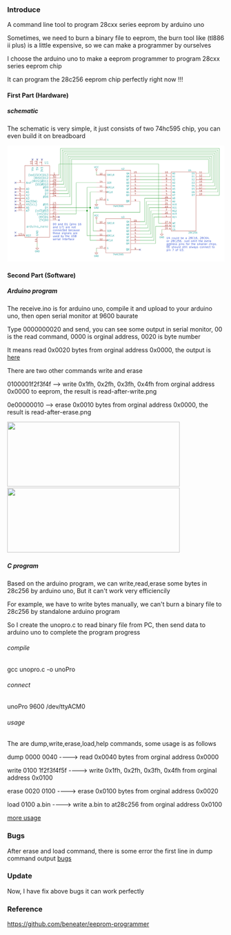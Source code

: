 ### Introduce

A command line tool to program 28cxx series eeprom by arduino uno

Sometimes, we need to burn a binary file to eeprom, the burn tool like (tl886 ii plus) is a little expensive, so we can make a programmer by ourselves

I choose the arduino uno to make a eeprom programmer to program 28cxx series eeprom chip

It can program the 28c256 eeprom chip perfectly right now !!!

#### First Part (Hardware)

##### schematic

The schematic is very simple, it just consists of two 74hc595 chip, you can even build it on breadboard

![image](sch/sch.png)

#### Second Part (Software)

##### Arduino program

The receive.ino is for arduino uno, compile it and upload to your arduino uno, then open serial monitor at 9600 baurate

Type 0000000020 and send, you can see some output in serial monitor,  00 is the read command,  0000 is orginal address,  0020 is byte number

It means read 0x0020 bytes from orginal address 0x0000, the output is [here](https://github.com/2076625923/arduino-programmer/blob/main/png/dump.png)

There are two other commands write and erase

0100001f2f3f4f --> write 0x1fh, 0x2fh, 0x3fh, 0x4fh from orginal address 0x0000 to eeprom, the result is read-after-write.png

0e00000010 --> erase 0x0010 bytes from orginal address 0x0000, the result is read-after-erase.png

<img src="https://github.com/2076625923/arduino-programmer/blob/main/png/write.png" width="400" height="150">                                       <img src="https://github.com/2076625923/arduino-programmer/blob/main/png/erase.png" width="400" height="150"/>

##### C program

Based on the arduino program, we can write,read,erase some bytes in 28c256 by arduino uno, But it can't work very efficiencily

For example, we have to write bytes manually, we can't burn a binary file to 28c256 by standalone arduino program

So I create the unopro.c to read binary file from PC, then send data to arduino uno to complete the program progress

###### compile

gcc unopro.c -o unoPro

###### connect

unoPro   9600   /dev/ttyACM0

###### usage

The are dump,write,erase,load,help commands, some usage is as follows

dump 0000 0040   ----> read 0x0040 bytes from orginal address 0x0000

write 0100 1f2f3f4f5f   ----> write 0x1fh, 0x2fh, 0x3fh, 0x4fh from orginal address 0x0100

erase 0020 0100   ----> erase 0x0100 bytes from orginal address 0x0020

load 0100 a.bin   ----> write a.bin to at28c256 from orginal address 0x0100

[more usage](https://github.com/2076625923/arduino-programmer/blob/main//png/fix.png)

### Bugs

After erase and load command, there is some error the first line in dump command output [bugs](https://github.com/2076625923/arduino-programmer/blob/main//png/bugs.png)

### Update

Now, I have fix above bugs it can work perfectly

### Reference

https://github.com/beneater/eeprom-programmer
